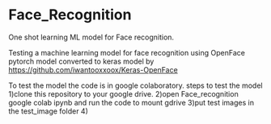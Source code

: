 # Face_Recognition
One shot learning ML model for Face recognition.

Testing a machine learning model for face recognition using OpenFace pytorch model converted to keras model by https://github.com/iwantooxxoox/Keras-OpenFace

To test the model the code is in google colaboratory. 
steps to test the model 
1)clone this repository to your google drive. 
2)open Face_recognition google colab ipynb and run the code to mount gdrive 
3)put test images in the test_image folder
4)

